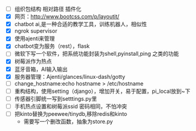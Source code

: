 - [ ] 组织包结构 相对路径 插件化
- [x] 网页：http://www.bootcss.com/p/layoutit/
- [x] chatbot ai,是一种合适的教学工具，训练机器人，相似性
- [x] ngrok supervisor
- [x] 使用ajenti来管理
- [x] chatbot变为服务（rest），flask
- [ ] 微软下写一个软件，把系统功能封装为shell,pyinstall,ping 之类的功能
- [x] 树莓派作为热点
- [x] 蓝牙音箱，AI输入输出
- [x] 服务器管理：Ajenti/glances/linux-dash/gotty
- [ ] change_hostname:echo hostname > /etc/hostname
- [ ] 重构结构，使用setting（django），增加开关，易于配置，pi_local放到~下
- [ ] 传感器引脚统一写到setttings.py里
- [ ] 手机热点设置和树莓派ssid 密码相同，不怕冲突
- [ ] 把kinto替换为peewee/tinydb,移除redis和kinto
    *  需要写一个删改函数，抽象为store.py

